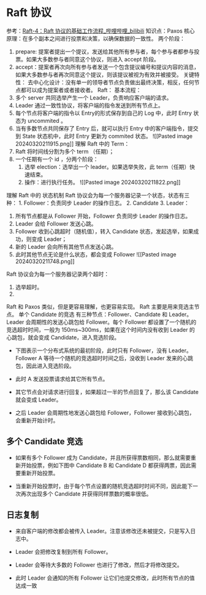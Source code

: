 
# Raft 协议
参考：[Raft-4：Raft 协议的基础工作流程_哔哩哔哩_bilibili](https://www.bilibili.com/video/BV1nu4y167WM?p=5&spm_id_from=pageDriver&vd_source=59461060c1867e9bf731e467ae6f00b5)
知识点：Paxos
核心原理：在多个副本之间进行投票和决策，以确保数据的一致性。
两个阶段：
1. prepare: 提案者提出一个提议，发送给其他所有参与者，每个参与者都参与投票。如果大多数参与者同意这个协议，则进入 accept 阶段。
2. accept：提案者再次向所有参与者发送一个包含提议编号和提议内容的消息，如果大多数参与者再次同意这个提议，则该提议被视为有效并被接受。
关键特性：
	去中心化设计：没有单一的领导者节点负责做出最终决策，相反，任何节点都可以成为提案者或者接收者。
Raft：
基本流程：
1. 多个 server 共同选举产生一个 Leader，负责响应客户端的请求。
2. Leader 通过一致性协议，将客户端的指令发送到所有节点上。
3. 每个节点将客户端的指令以 Entry的形式保存到自己的 Log 中，此时 Entry 状态为 uncommited 。
4. 当有多数节点共同保存了 Entry 后，就可以执行 Entry 中的客户端指令，提交到 State 状态机中，此时 Entry 更新为 commited 状态。
![[Pasted image 20240320211915.png]]
理解  Raft 中的 Term：
1. Raft 将时间线分割为多个 term （任期）；
2. 一个任期有一个 id ，分两个阶段：
	1. 选举 election：选举出一个 leader。如果选举失败，此 term（任期）快速结束。
	2. 操作：进行执行任务。
![[Pasted image 20240320211822.png]]


理解 Raft 中的 状态机制
Raft 协议会为每一个服务器记录一个状态，状态有三种：
	1. Follower：负责同步 Leader 的操作日志。
	2. Candidate
	3. Leader：
1. 所有节点都是从 Follower 开始，Follower 负责同步 Leader 的操作日志。
2. Leader 会给 Follower 发送心跳。
3. Follower 收到心跳超时（随机值），转入 Candidate 状态，发起选举，如果成功，则变成 Leader；
4. 新的 Leader 会向所有其他节点发送心跳。
5. 此时其他节点无论是什么状态，都会变成 Follower
![[Pasted image 20240320211748.png]]

Raft 协议会为每一个服务器记录两个超时：
1. 选举超时。
2. 

Raft 和 Paxos 类似，但是更容易理解，也更容易实现。
Raft 主要是用来竞选主节点。
单个 Candidate 的竞选
有三种节点：Follower、Candidate 和 Leader。Leader 会周期性的发送心跳包给 Follower。每个 Follower 都设置了一个随机的竞选超时时间，一般为 150ms~300ms，如果在这个时间内没有收到 Leader 的心跳包，就会变成 Candidate，进入竞选阶段。

- 下图表示一个分布式系统的最初阶段，此时只有 Follower，没有 Leader。Follower A 等待一个随机的竞选超时时间之后，没收到 Leader 发来的心跳包，因此进入竞选阶段。
  

- 此时 A 发送投票请求给其它所有节点。

- 其它节点会对请求进行回复，如果超过一半的节点回复了，那么该 Candidate 就会变成 Leader。

- 之后 Leader 会周期性地发送心跳包给 Follower，Follower 接收到心跳包，会重新开始计时。

## 多个 Candidate 竞选

- 如果有多个 Follower 成为 Candidate，并且所获得票数相同，那么就需要重新开始投票，例如下图中 Candidate B 和 Candidate D 都获得两票，因此需要重新开始投票。


- 当重新开始投票时，由于每个节点设置的随机竞选超时时间不同，因此能下一次再次出现多个 Candidate 并获得同样票数的概率很低。

## 日志复制

- 来自客户端的修改都会被传入 Leader。注意该修改还未被提交，只是写入日志中。



- Leader 会把修改复制到所有 Follower。

  

- Leader 会等待大多数的 Follower 也进行了修改，然后才将修改提交。

- 此时 Leader 会通知的所有 Follower 让它们也提交修改，此时所有节点的值达成一致

